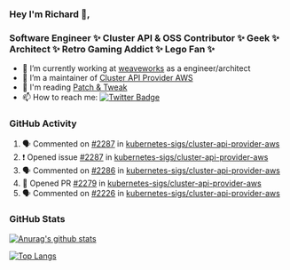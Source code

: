 ### Hey I'm Richard 👋, 

<h3 align="left">Software Engineer ✨ Cluster API & OSS Contributor ✨ Geek ✨ Architect ✨ Retro Gaming Addict ✨ Lego Fan ✨</h3>

- 🔭 I’m currently working at [weaveworks](https://github.com/weaveworks) as a engineer/architect
- 👯 I’m a maintainer of [Cluster API Provider AWS](https://github.com/kubernetes-sigs/cluster-api-provider-aws)
- 💬 I'm reading [Patch & Tweak](https://bjooks.com/products/patch-tweak-exploring-modular-synthesis)
- 📫 How to reach me: [![Twitter Badge](https://img.shields.io/badge/-@fruit_case-00acee?style=flat&logo=Twitter&logoColor=white)](https://twitter.com/intent/follow?screen_name=fruit_case "Follow on Twitter")

### GitHub Activity 

<!--START_SECTION:activity-->
1. 🗣 Commented on [#2287](https://github.com/kubernetes-sigs/cluster-api-provider-aws/issues/2287) in [kubernetes-sigs/cluster-api-provider-aws](https://github.com/kubernetes-sigs/cluster-api-provider-aws)
2. ❗️ Opened issue [#2287](https://github.com/kubernetes-sigs/cluster-api-provider-aws/issues/2287) in [kubernetes-sigs/cluster-api-provider-aws](https://github.com/kubernetes-sigs/cluster-api-provider-aws)
3. 🗣 Commented on [#2286](https://github.com/kubernetes-sigs/cluster-api-provider-aws/issues/2286) in [kubernetes-sigs/cluster-api-provider-aws](https://github.com/kubernetes-sigs/cluster-api-provider-aws)
4. 💪 Opened PR [#2279](https://github.com/kubernetes-sigs/cluster-api-provider-aws/pull/2279) in [kubernetes-sigs/cluster-api-provider-aws](https://github.com/kubernetes-sigs/cluster-api-provider-aws)
5. 🗣 Commented on [#2226](https://github.com/kubernetes-sigs/cluster-api-provider-aws/issues/2226) in [kubernetes-sigs/cluster-api-provider-aws](https://github.com/kubernetes-sigs/cluster-api-provider-aws)
<!--END_SECTION:activity-->

### GitHub Stats

[![Anurag's github stats](https://github-readme-stats.vercel.app/api?username=richardcase&count_private=true&show_icons=true)](https://github.com/anuraghazra/github-readme-stats)

[![Top Langs](https://github-readme-stats.vercel.app/api/top-langs/?username=richardcase&hide=html&layout=compact)](https://github.com/anuraghazra/github-readme-stats)
